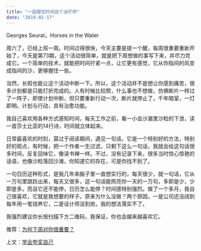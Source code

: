 ```yaml
---
title: "一起握住时间这个治疗师"
date: "2019-02-17"
---
```


Georges Seurat，Horses in the Water

周六了，已经上班一周。时间过得很快，今天主要是提一个醒，每周很重要重新开始了，今天是第73期，这个活动很简单，就是把下周想做的事写下来，并尽力完成它。一个简单的技术，就能把时间拧紧一点，让它更有感觉，它从你指间的风变成指间的沙，更够握住一些。

当然，长假也能让这个活动中断一下。所以，这个活动并不是想让你感到痛苦，很多计划都是只能打折完成的。人有时候比较颓，什么事也不想做，仿佛断片一样过了一阵子，即使计划中断，但只要重新行动一次，断片就停止了，千年暗室，一灯即明。计划与行动，具有治愈功能。

我自己喜欢用各种方式感知时间，每天工作之前，看一小会沙漏里沙粒的下泄，读一首莎士比亚的14行诗，时间就立体起来。

日常最喜欢的时刻，莫过于阅读期间，遇见一句话，它是一个特别好的方法，特别好的观点，有时候，把一个作者一生过滤，只剩下这么一句话，我就会给这句话很多时间，反复回味它，像读书禅一样。不过，没有记录下来，很多当时惊心惊艳的话语，也像沙粒落回沙滩，你知道它的存在，可是你找不到了。

一句日历这种形式，是我几年来脑子里一直想实行的，每天很少，就一句话，它从一万句里跳跃出来，每天又很多，这一句话能照亮你一天的一万句，多即是少，少即是多。而且它还不能停，日历怎么能停？时间感特别强烈。做了一个多月，我自己很喜欢，它就是我想要的样子。原来为什么没做？两个原因，一是公司还没阔到每年用一笔钱养它，二是设计师没到岗，我的想法落实不了。

我强烈建议你长按扫描下方二维码，我保证，你也会越来越喜欢它。

推荐：[为何下周对你很重要？](http://mp.weixin.qq.com/s?__biz=MjM5NDU0Mjk2MQ==&mid=2651623372&idx=1&sn=0a27ce920b04dc61f7bc27535cc59c02&chksm=bd7e0bd28a0982c4659ee1bec241d50bcdbb6403dba56ad79902a1b00fc1b160e7acd02584f2&scene=21#wechat_redirect)

上文：[学会夸奖自己](http://mp.weixin.qq.com/s?__biz=MjM5NDU0Mjk2MQ==&mid=2651632586&idx=1&sn=aae00667bce6fe0efe847d3f84b7f554&chksm=bd7e37d48a09bec2a4f926be380d5e297a3746f1662b11e85b49c288b1be2dd981fe18fec82e&scene=21#wechat_redirect)
